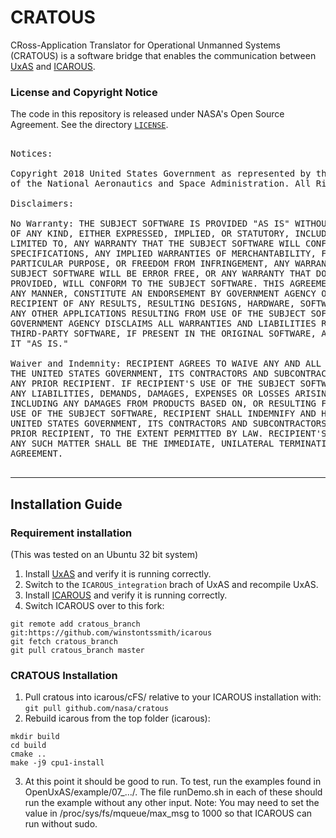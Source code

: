 # CRATOUS
CRoss-Application Translator for Operational Unmanned Systems
(CRATOUS) is a software bridge that enables the communication between
[UxAS](https://github.com/afrl-rq/OpenUxAS) and
[ICAROUS](https://github.com/nasa/icarous).

### License and Copyright Notice

The code in this repository is released under NASA's Open Source
Agreement.  See the directory [`LICENSE`](LICENSE).

<pre>

Notices:

Copyright 2018 United States Government as represented by the Administrator
of the National Aeronautics and Space Administration. All Rights Reserved.

Disclaimers:

No Warranty: THE SUBJECT SOFTWARE IS PROVIDED "AS IS" WITHOUT ANY WARRANTY
OF ANY KIND, EITHER EXPRESSED, IMPLIED, OR STATUTORY, INCLUDING, BUT NOT
LIMITED TO, ANY WARRANTY THAT THE SUBJECT SOFTWARE WILL CONFORM TO
SPECIFICATIONS, ANY IMPLIED WARRANTIES OF MERCHANTABILITY, FITNESS FOR A
PARTICULAR PURPOSE, OR FREEDOM FROM INFRINGEMENT, ANY WARRANTY THAT THE
SUBJECT SOFTWARE WILL BE ERROR FREE, OR ANY WARRANTY THAT DOCUMENTATION, IF
PROVIDED, WILL CONFORM TO THE SUBJECT SOFTWARE. THIS AGREEMENT DOES NOT, IN
ANY MANNER, CONSTITUTE AN ENDORSEMENT BY GOVERNMENT AGENCY OR ANY PRIOR
RECIPIENT OF ANY RESULTS, RESULTING DESIGNS, HARDWARE, SOFTWARE PRODUCTS OR
ANY OTHER APPLICATIONS RESULTING FROM USE OF THE SUBJECT SOFTWARE. FURTHER,
GOVERNMENT AGENCY DISCLAIMS ALL WARRANTIES AND LIABILITIES REGARDING
THIRD-PARTY SOFTWARE, IF PRESENT IN THE ORIGINAL SOFTWARE, AND DISTRIBUTES
IT "AS IS."

Waiver and Indemnity: RECIPIENT AGREES TO WAIVE ANY AND ALL CLAIMS AGAINST
THE UNITED STATES GOVERNMENT, ITS CONTRACTORS AND SUBCONTRACTORS, AS WELL AS
ANY PRIOR RECIPIENT. IF RECIPIENT'S USE OF THE SUBJECT SOFTWARE RESULTS IN
ANY LIABILITIES, DEMANDS, DAMAGES, EXPENSES OR LOSSES ARISING FROM SUCH USE,
INCLUDING ANY DAMAGES FROM PRODUCTS BASED ON, OR RESULTING FROM, RECIPIENT'S
USE OF THE SUBJECT SOFTWARE, RECIPIENT SHALL INDEMNIFY AND HOLD HARMLESS THE
UNITED STATES GOVERNMENT, ITS CONTRACTORS AND SUBCONTRACTORS, AS WELL AS ANY
PRIOR RECIPIENT, TO THE EXTENT PERMITTED BY LAW. RECIPIENT'S SOLE REMEDY FOR
ANY SUCH MATTER SHALL BE THE IMMEDIATE, UNILATERAL TERMINATION OF THIS
AGREEMENT.

</pre>

---

## Installation Guide

### Requirement installation

(This was tested on an Ubuntu 32 bit system)

1. Install [UxAS](https://github.com/afrl-rq/OpenUxAS) and verify it is running correctly.
2. Switch to the ```ICAROUS_integration``` brach of UxAS and recompile UxAS.
3. Install [ICAROUS](https://github.com/nasa/icarous) and verify it is running correctly.
4. Switch ICAROUS over to this fork:
```
git remote add cratous_branch git:https://github.com/winstontssmith/icarous
git fetch cratous_branch
git pull cratous_branch master
```


### CRATOUS Installation
1. Pull cratous into icarous/cFS/ relative to your ICAROUS installation with:
    ```git pull github.com/nasa/cratous```
2. Rebuild icarous from the top folder (icarous):

```
mkdir build
cd build
cmake ..
make -j9 cpu1-install
```

3. At this point it should be good to run. To test, run the examples found in OpenUxAS/example/07_.../. The file runDemo.sh in each of these should run the example without any other input.
Note: You may need to set the value in /proc/sys/fs/mqueue/max_msg to 1000 so that ICAROUS can run without sudo.
